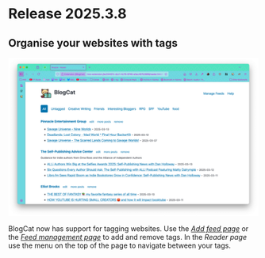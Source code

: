 # Release 2025.3.8

## Organise your websites with tags

![Tagging](../_media/reader-page.png)

BlogCat now has support for tagging websites. Use the [_Add feed page_](/feeddiscovery.md) or the [_Feed management page_](/feedmanagement.md) to add and remove tags. In the _Reader page_ use the menu on the top of the page to navigate between your tags.
